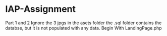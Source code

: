 # IAP-Assignment
Part 1 and 2
Ignore the 3 jpgs in the asets folder
the .sql folder contains the databse, but it is not populated with any data.
Begin With LandingPage.php